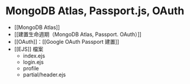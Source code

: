# MongoDB Atlas, Passport.js, OAuth
- [[MongoDB Atlas]]
- [[建置生命週期（MongoDB Atlas, Passport. OAuth）]]
- [[OAuth]]：[[Google OAuth Passport 建置]]
- [[EJS]] 檔案
	- index.ejs
	- login.ejs
	- profile
	- partial/header.ejs



